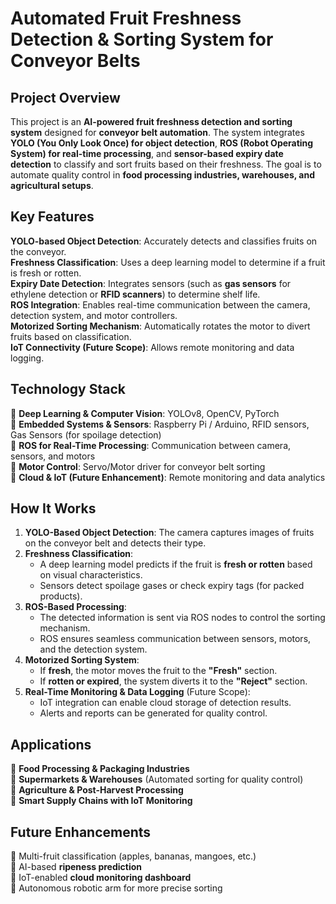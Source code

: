 # **Automated Fruit Freshness Detection & Sorting System for Conveyor Belts**  

## **Project Overview**  
This project is an **AI-powered fruit freshness detection and sorting system** designed for **conveyor belt automation**. The system integrates **YOLO (You Only Look Once) for object detection**, **ROS (Robot Operating System) for real-time processing**, and **sensor-based expiry date detection** to classify and sort fruits based on their freshness. The goal is to automate quality control in **food processing industries, warehouses, and agricultural setups**.  

## **Key Features**  
 **YOLO-based Object Detection**: Accurately detects and classifies fruits on the conveyor.  
 **Freshness Classification**: Uses a deep learning model to determine if a fruit is fresh or rotten.  
 **Expiry Date Detection**: Integrates sensors (such as **gas sensors** for ethylene detection or **RFID scanners**) to determine shelf life.  
 **ROS Integration**: Enables real-time communication between the camera, detection system, and motor controllers.  
 **Motorized Sorting Mechanism**: Automatically rotates the motor to divert fruits based on classification.  
 **IoT Connectivity (Future Scope)**: Allows remote monitoring and data logging.  

## **Technology Stack**  
🔹 **Deep Learning & Computer Vision**: YOLOv8, OpenCV, PyTorch  
🔹 **Embedded Systems & Sensors**: Raspberry Pi / Arduino, RFID sensors, Gas Sensors (for spoilage detection)  
🔹 **ROS for Real-Time Processing**: Communication between camera, sensors, and motors  
🔹 **Motor Control**: Servo/Motor driver for conveyor belt sorting  
🔹 **Cloud & IoT (Future Enhancement)**: Remote monitoring and data analytics  

## **How It Works**  
1. **YOLO-Based Object Detection**: The camera captures images of fruits on the conveyor belt and detects their type.  
2. **Freshness Classification**:  
   - A deep learning model predicts if the fruit is **fresh or rotten** based on visual characteristics.  
   - Sensors detect spoilage gases or check expiry tags (for packed products).  
3. **ROS-Based Processing**:  
   - The detected information is sent via ROS nodes to control the sorting mechanism.  
   - ROS ensures seamless communication between sensors, motors, and the detection system.  
4. **Motorized Sorting System**:  
   - If **fresh**, the motor moves the fruit to the **"Fresh"** section.  
   - If **rotten or expired**, the system diverts it to the **"Reject"** section.  
5. **Real-Time Monitoring & Data Logging** (Future Scope):  
   - IoT integration can enable cloud storage of detection results.  
   - Alerts and reports can be generated for quality control.  

## **Applications**  
🔸 **Food Processing & Packaging Industries**  
🔸 **Supermarkets & Warehouses** (Automated sorting for quality control)  
🔸 **Agriculture & Post-Harvest Processing**  
🔸 **Smart Supply Chains with IoT Monitoring**  

## **Future Enhancements**  
🚀 Multi-fruit classification (apples, bananas, mangoes, etc.)  
🚀 AI-based **ripeness prediction**  
🚀 IoT-enabled **cloud monitoring dashboard**  
🚀 Autonomous robotic arm for more precise sorting  
